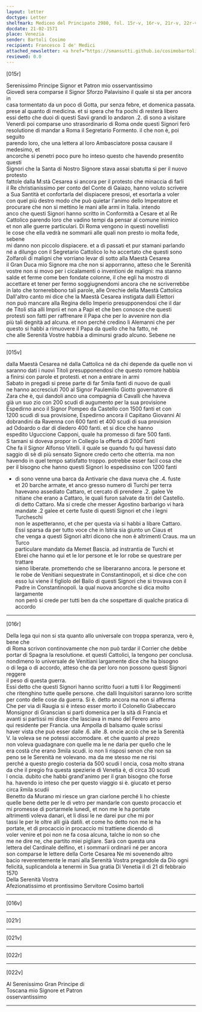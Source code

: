 ```yaml
---
layout: letter
doctype: Letter
shelfmark: Mediceo del Principato 2980, fol. 15r-v, 16r-v, 21r-v, 22r-v
docdate: 21-02-1571
place: Venezia
sender: Bartoli Cosimo
recipient: Francesco I de' Medici
attached_newsletter: <a href="https://smansutti.github.io/cosimobartoli/texts/3080_177,3080_178/">3080_177,3080_178</a>
reviewed: 0.0
---
```


[015r]  
  
  
Serenissimo Principe Signor et Patron mio osservantissimo  
Giovedì sera comparse il Signor Sforzo Palavisino il quale si sta per ancora in  
casa tormentato da un poco di Gotta, pur senza febre, et domenica passata.  
prese al quanto di medicina. et si spera che fra pochi dì resterà libero  
essi detto che duoi di questi Savii grandi lo andaron .2. dì sono a visitare  
Venerdì poi comparse uno strasordinario di Roma onde questi Signori ferò  
resolutione di mandar a Roma il Segretario Formento. il che non è, poi seguito  
parendo loro, che una lettera al loro Ambasciatore possa causare il medesimo, et  
ancorche si penetri poco pure ho inteso questo che havendo presentito questi  
Signori che la Santa di Nostro Signore stava assai sbatutta sì per il nuovo protesto  
fattole dalla M:stà Cesarea si ancora per il protesto che minaccia di farli  
il Re christianissimo per conto del Conte di Gaiazo, hanno voluto scrivere  
a Sua Santità et confortarla del dispiacere presosi, et esortarla a voler  
con quel più destro modo che può quietar l'animo dello Imperatore et  
procurare che non si mettino le mani alle armi in Italia. intendo  
anco che questi Signori hanno scritto in Conformità a Cesare et al Re  
Cattolico parendo loro che vadino tempi da pensar al comune inimico  
et non alle guerre particulari. Di Roma vengono in questi novellisti  
le cose che ella vedrà ne sommarii alle quali non presto io molta fede, sebene  
mi danno non piccolo dispiacere. et a dì passati et pur stamani parlando  
né a dilungo con il Segretario Cattolico lo ho accertato che questi sono  
Zolfaroli di maligni che vorriano levar di sotto alla Maestà Cesarea  
il Gran Duca mio Signore ma che non si apporranno, atteso che le Serenità  
vostre non si movo per i cicalamenti o inventioni de maligni: ma stanno  
salde et ferme come ben fondate colonne, il che egli ha mostro di  
accettare et tener per fermo soggiugnendomi ancora che ne scriverrebbe  
in lato che tornerebbono tali parole, alle Orechie della Maestà Cattolica  
Dall'altro canto mi dice che la Maestà Cesarea instigata dalli Elettori  
non può mancare alla Regina dello Imperio presupponendosi che il dar  
de Titoli stia alli Imprii et non a Papi et che ben conosce che questi  
protesti son fatti per raffrenare il Papa che per lo avvenire non dia  
più tali degnità ad alcuna. et non perché credino li Alemanni che per  
questo si habbi a rimuovere il Papa da quello che ha fatto, né  
che alle Serenità Vostre habbia a diminursi grado alcuno. Sebene ne  
  
---  

[015v]  
  
  
dalla Maestà Cesarea né dalla Cattolica né da chi depende da quelle non vi  
saranno dati i nuovi Titoli presupponendosi che questo romore habbia  
a finirsi con parole et protesti. et non a entrare in armi  
Sabato in pregadi si prese parte di far 5mila fanti di nuovo de quali  
ne hanno accresciuti 700 al Signor Paulemilio Giotto governatore di  
Zara che è, qui dandoli anco una compagnia di Cavalli che haveva  
già un suo zio con 200 scudi di augumento per la sua provisione  
Espedirno anco il Signor Pompeo da Castello con 1500 fanti et con  
1200 scudi di sua provisione, Espedirno ancora il Capitano Giovanni Al  
dobrandini da Ravenna con 600 fanti et 400 scudi di sua provision  
ad Odoardo o dar di diedero 400 fanti. et si dice che hanno  
espedito Uguccione Capponi, quale ha promesso di fare 500 fanti.  
S tamani si doveva propor in Collegio la offerta di 2000̅ fanti  
Che fa il Signor Alfonso Vitelli. il quale se quando fu qui havessi dato  
saggio di sè di più sensato Signore credo certo che otterria. ma non  
havendo in quel tempo satisfatto troppo. potrebbe esser facil cosa che  
per il bisogno che hanno questi Signori lo espedissino con 1200 fanti  
+ dì sono venne una barca da Antivarie che dava nueva che .4. fuste  
et 20 barche armate, et anco gresso numero di Turchi per terra  
havevano assediato Cattaro, et cercato di prendere .2. galee Ve  
nitiane che erano a Cattaro, le quali furon salvate da tiri del Castello.  
di detto Cattaro. Ma si crede che messer Agostino barbarigo vi harà  
mandate .2 galee et certe fuste di questi Signori et che i legni Turcheschi  
non le aspetteranno, et che per questa via si habbi a libare Cattaro.  
Essi sparsa da per tutto voce che in Istria sia giunto un Ciaus et  
che venga a questi Signori altri dicono che non è altrimenti Craus. ma un Turco  
particulare mandato da Memet Bascia. ad instrantia de Turchi et  
Ebrei che hanno qui et le lor persone et le lor robe se questrare per trattare  
sieno liberate. promettendo che se liberaranno ancora. le persone et  
le robe de Venitiani sequestrate in Constantinopoli, et si dice che con  
esso lui viene il figliolo del Bailo di questi Signori che si trovava con il  
Padre in Constantinopoli. la qual nuova ancorche si dica molto largamente  
non però si crede per tutti ben da che sospettare di qualche pratica di accordo  
  
---  

[016r]  
  
  
Della lega qui non si sta quanto allo universale con troppa speranza, vero è, bene che  
di Roma scrivon continovamente che non può tardar il Corrier che debbe  
portar di Spagna la resolutione. et questi Cattolici, la tengono per conclusa.  
nondimeno lo universale de Venitiani largamente dice che ha bisogno  
o di lega o di accordo, atteso che da per loro non possono questi Signori reggere  
il peso di questa guerra.  
Essi detto che questi Signori hanno scritto fuori a tutti li lor Reggimenti  
che ritenghino tutte quelle persone. che dalli Inquisitori saranno loro scritte  
per conto delle cose da guerra. Si è. detto ancora ma non si afferma  
Che per via di Raugia si è inteso esser morto il Colonello Giabeccaro  
Monsignor di Granscian si partì domenica per la sità di Francia et  
avanti si partissi mi disse che lasciava in mano del Ferero amo  
qui residente per Francia. una Ampolla di balsamo quale scrissi  
haver vista che può esser dalle .6. alle .8. oncie acciò che se la Serenità  
V. la voleva se ne potessi accomodare. et che quanto al prezo  
non voleva guadagnare con quelle ma le ne daria per quello che le  
era costà che erano 3mila scudi. io non li risposi senon che non sa  
peno se le Serenità ne volevano. ma da me stesso me ne risi  
perché a questo pregio costeria da 500 scudi l oncia, cosa molto strana  
da che il pregio fra questa spezierie di Venetia è, di circa 30 scudi  
l oncia. dubito che habbi grand'animo per il gran bisogno che forse  
ha. havendo io inteso che per questo viaggio si è. giucato et perso  
circa x̅mila scudii  
Benetto da Murano mi riesce un gran ciarlone perché li ho chieste  
quelle bene dette per le di vetro per mandarle con questo procaccio et  
mi promesse di portarmele lunedì, et non me le ha portate  
altrimenti voleva danari, et li dissi le ne darei pur che mi por  
tassi le per le oltre alli già datili. et come ho detto non me le ha  
portate, et di procaccio in procaccio mi trattiene dicendo di  
voler venire et poi non ne fa cosa alcuna, talche io non so che  
me ne dire ne, che partito miei pigliare. Sarà con questa una  
lettera del Cardinale delfino, et i sommarii ordinarii né per ancora  
son comparse le lettere della Corte Cesarea Ne mi sovenendo altro  
bacio reverentemente le mani alla Serenità Vostra pregandole da Dio ogni  
felicità, suplicandola a tenermi in Sua gratia Di Venetia il dì 21 di febbraio 1570  
Della Serenità Vostra  
Afezionatissimo et prontissimo Servitore Cosimo bartoli  
  
---  

[016v]  
  
  
  
---  

[021r]  
  
  
  
---  

[021v]  
  
  
  
---  

[022r]  
  
  
  
---  

[022v]  
  
  
Al Serenissimo Gran Principe di  
Toscana mio Signore et Patron  
osservantissimo  
  
---  

